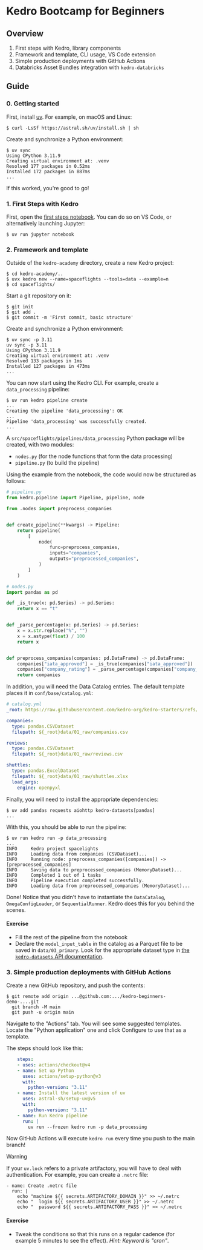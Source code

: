 # Kedro Bootcamp for Beginners

## Overview

1. First steps with Kedro, library components
2. Framework and template, CLI usage, VS Code extension
3. Simple production deployments with GitHub Actions
4. Databricks Asset Bundles integration with `kedro-databricks`

## Guide

### 0. Getting started

First, install [uv](https://docs.astral.sh/uv/). For example, on macOS and Linux:

```
$ curl -LsSf https://astral.sh/uv/install.sh | sh
```

Create and synchronize a Python environment:

```
$ uv sync
Using CPython 3.11.9
Creating virtual environment at: .venv
Resolved 177 packages in 0.52ms
Installed 172 packages in 887ms
...
```

If this worked, you're good to go!

### 1. First Steps with Kedro

First, open the [first steps notebook](./First%20Steps%20with%20Kedro.ipynb).
You can do so on VS Code, or alternatively launching Jupyter:

```
$ uv run jupyter notebook
```

### 2. Framework and template

Outside of the `kedro-academy` directory, create a new Kedro project:

```
$ cd kedro-academy/..
$ uvx kedro new --name=spaceflights --tools=data --example=n
$ cd spaceflights/
```

Start a git repository on it:

```
$ git init
$ git add .
$ git commit -m 'First commit, basic structure'
```

Create and synchronize a Python environment:

```
$ uv sync -p 3.11
uv sync -p 3.11
Using CPython 3.11.9
Creating virtual environment at: .venv
Resolved 133 packages in 1ms
Installed 127 packages in 473ms
...
```

You can now start using the Kedro CLI.
For example, create a `data_processing` pipeline:

```
$ uv run kedro pipeline create
...
Creating the pipeline 'data_processing': OK
...
Pipeline 'data_processing' was successfully created.
...
```

A `src/spaceflights/pipelines/data_processing` Python package will be created,
with two modules:

- `nodes.py` (for the node functions that form the data processing)
- `pipeline.py` (to build the pipeline)

Using the example from the notebook,
the code would now be structured as follows:

```python
# pipeline.py
from kedro.pipeline import Pipeline, pipeline, node

from .nodes import preprocess_companies


def create_pipeline(**kwargs) -> Pipeline:
    return pipeline(
        [
            node(
                func=preprocess_companies,
                inputs="companies",
                outputs="preprocessed_companies",
            )
        ]
    )

# nodes.py
import pandas as pd

def _is_true(x: pd.Series) -> pd.Series:
    return x == "t"


def _parse_percentage(x: pd.Series) -> pd.Series:
    x = x.str.replace("%", "")
    x = x.astype(float) / 100
    return x


def preprocess_companies(companies: pd.DataFrame) -> pd.DataFrame:
    companies["iata_approved"] = _is_true(companies["iata_approved"])
    companies["company_rating"] = _parse_percentage(companies["company_rating"])
    return companies
```

In addition, you will need the Data Catalog entries.
The default template places it in `conf/base/catalog.yml`:

```yaml
# catalog.yml
_root: https://raw.githubusercontent.com/kedro-org/kedro-starters/refs/heads/main/spaceflights-pandas/%7B%7B%20cookiecutter.repo_name%20%7D%7D/

companies:
  type: pandas.CSVDataset
  filepath: ${_root}data/01_raw/companies.csv

reviews:
  type: pandas.CSVDataset
  filepath: ${_root}data/01_raw/reviews.csv

shuttles:
  type: pandas.ExcelDataset
  filepath: ${_root}data/01_raw/shuttles.xlsx
  load_args:
    engine: openpyxl
```

Finally, you will need to install the appropriate dependencies:

```
$ uv add pandas requests aiohttp kedro-datasets[pandas]
...
```

With this, you should be able to run the pipeline:

```
$ uv run kedro run -p data_processing
...
INFO     Kedro project spacelights
INFO     Loading data from companies (CSVDataset)...
INFO     Running node: preprocess_companies([companies]) -> [preprocessed_companies]
INFO     Saving data to preprocessed_companies (MemoryDataset)...
INFO     Completed 1 out of 1 tasks
INFO     Pipeline execution completed successfully.
INFO     Loading data from preprocessed_companies (MemoryDataset)...
```

Done! Notice that you didn't have to instantiate
the `DataCatalog`, `OmegaConfigLoader`, or `SequentialRunner`.
Kedro does this for you behind the scenes.

#### Exercise

- Fill the rest of the pipeline from the notebook
- Declare the `model_input_table` in the catalog as a Parquet file
  to be saved in `data/03_primary`.
  Look for the appropriate dataset type in
  [the `kedro-datasets` API documentation].

[the `kedro-datasets` API documentation]: https://docs.kedro.org/projects/kedro-datasets/en/kedro-datasets-6.0.0/api/kedro_datasets.html

### 3. Simple production deployments with GitHub Actions

Create a new GitHub repository, and push the contents:

```
$ git remote add origin ...@github.com:.../kedro-beginners-demo-....git
  git branch -M main
  git push -u origin main
```

Navigate to the "Actions" tab. You will see some suggested templates.
Locate the "Python application" one and click Configure
to use that as a template.

The steps should look like this:

```yaml
    steps:
    - uses: actions/checkout@v4
    - name: Set up Python
      uses: actions/setup-python@v3
      with:
        python-version: "3.11"
    - name: Install the latest version of uv
      uses: astral-sh/setup-uv@v5
      with:
        python-version: "3.11"
    - name: Run Kedro pipeline
      run: |
        uv run --frozen kedro run -p data_processing
```

Now GitHub Actions will execute `kedro run` every time you push to the main branch!

> [!WARNING]
> If your `uv.lock` refers to a private artifactory, you will have to deal with authentication.
> For example, you can create a `.netrc` file:
> ```
> - name: Create .netrc file
>   run: |
>     echo "machine ${{ secrets.ARTIFACTORY_DOMAIN }}" >> ~/.netrc
>     echo "  login ${{ secrets.ARTIFACTORY_USER }}" >> ~/.netrc
>     echo "  password ${{ secrets.ARTIFACTORY_PASS }}" >> ~/.netrc
> ```

#### Exercise

- Tweak the conditions so that this runs on a regular cadence (for example 5 minutes to see the effect).
  _Hint: Keyword is "cron"_.
